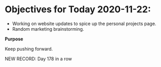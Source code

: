 # Objectives for Today 2020-11-22:

- Working on website updates to spice up the personal projects page.
- Random marketing brainstorming.

**Purpose**

Keep pushing forward.

NEW RECORD: Day 178 in a row

